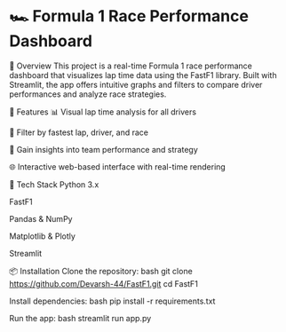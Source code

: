 # 🏎️ Formula 1 Race Performance Dashboard

🚀 Overview
This project is a real-time Formula 1 race performance dashboard that visualizes lap time data using the FastF1 library. Built with Streamlit, the app offers intuitive graphs and filters to compare driver performances and analyze race strategies.

🎯 Features
📊 Visual lap time analysis for all drivers

🎯 Filter by fastest lap, driver, and race

🧠 Gain insights into team performance and strategy

🌐 Interactive web-based interface with real-time rendering

🧰 Tech Stack
Python 3.x

FastF1

Pandas & NumPy

Matplotlib & Plotly

Streamlit

📦 Installation
Clone the repository:
bash
git clone https://github.com/Devarsh-44/FastF1.git
cd FastF1

Install dependencies:
bash
pip install -r requirements.txt

Run the app:
bash
streamlit run app.py
